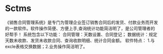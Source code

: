# Sctms
 《销售合同管理系统》是专门为管理企业签订销售合同后的发货、付款业务而开发的一款软件。软件操作简便、方便上手,查询统计功能简洁明了，是公司管理者的好帮手！ 系统包含以下功能： 合同管理：天数设置、合同登记； 数据统计：规定天数未收款、发货未收款合同、查询收款明细、统计合同金额。 软件特点： 1.与excle表格交换数据；2.业务操作简洁明了。 
